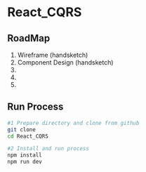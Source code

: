 # React_CQRS

## RoadMap
1. Wireframe (handsketch)
2. Component Design (handsketch)
3. 
4. 
5. 

## Run Process
```bash
#1 Prepare directory and clone from github
git clone 
cd React_CQRS

#2 Install and run process
npm install
npm run dev
```